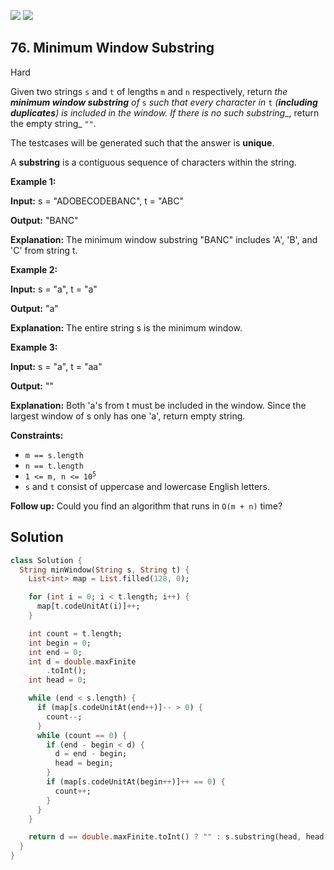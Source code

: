 [![](https://img.shields.io/github/stars/LeetCode-in-Dart/LeetCode-in-Dart?label=Stars&style=flat-square)](https://github.com/LeetCode-in-Dart/LeetCode-in-Dart)
[![](https://img.shields.io/github/forks/LeetCode-in-Dart/LeetCode-in-Dart?label=Fork%20me%20on%20GitHub%20&style=flat-square)](https://github.com/LeetCode-in-Dart/LeetCode-in-Dart/fork)

## 76\. Minimum Window Substring

Hard

Given two strings `s` and `t` of lengths `m` and `n` respectively, return _the **minimum window substring** of_ `s` _such that every character in_ `t` _(**including duplicates**) is included in the window. If there is no such substring__, return the empty string_ `""`_._

The testcases will be generated such that the answer is **unique**.

A **substring** is a contiguous sequence of characters within the string.

**Example 1:**

**Input:** s = "ADOBECODEBANC", t = "ABC"

**Output:** "BANC"

**Explanation:** The minimum window substring "BANC" includes 'A', 'B', and 'C' from string t.

**Example 2:**

**Input:** s = "a", t = "a"

**Output:** "a"

**Explanation:** The entire string s is the minimum window.

**Example 3:**

**Input:** s = "a", t = "aa"

**Output:** ""

**Explanation:** Both 'a's from t must be included in the window. Since the largest window of s only has one 'a', return empty string.

**Constraints:**

*   `m == s.length`
*   `n == t.length`
*   <code>1 <= m, n <= 10<sup>5</sup></code>
*   `s` and `t` consist of uppercase and lowercase English letters.

**Follow up:** Could you find an algorithm that runs in `O(m + n)` time?

## Solution

```dart
class Solution {
  String minWindow(String s, String t) {
    List<int> map = List.filled(128, 0);

    for (int i = 0; i < t.length; i++) {
      map[t.codeUnitAt(i)]++;
    }

    int count = t.length;
    int begin = 0;
    int end = 0;
    int d = double.maxFinite
        .toInt();
    int head = 0;

    while (end < s.length) {
      if (map[s.codeUnitAt(end++)]-- > 0) {
        count--;
      }
      while (count == 0) {
        if (end - begin < d) {
          d = end - begin;
          head = begin;
        }
        if (map[s.codeUnitAt(begin++)]++ == 0) {
          count++;
        }
      }
    }

    return d == double.maxFinite.toInt() ? "" : s.substring(head, head + d);
  }
}
```
